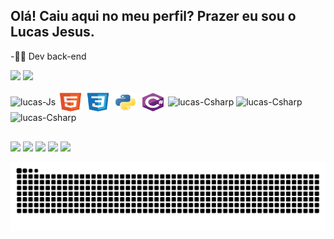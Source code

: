 
## Olá! Caiu aqui no meu perfil? Prazer eu sou o Lucas Jesus.

-👨‍💻 Dev back-end<br>

 

<div>
 <a hrenf="https://github.com/lucasjpl1">
 <img height="180em" src="https://github-readme-stats.vercel.app/api/top-langs/?username=lucasjpl1&theme=tokyonight&show_icons=true&hide_border=true&layout=compact"/>
 <img height="180em" src="https://github-readme-stats.vercel.app/api?username=lucasjpl1&theme=tokyonight&show_icons=true&hide_border=true&count_private=true"/>
</div>
   
<div style="display: inline_block"><br>
  <img align="center" alt="lucas-Js" height="30" width="40" src="https://cdn.jsdelivr.net/gh/devicons/devicon@latest/icons/cplusplus/cplusplus-original.svg" />
  <img align="center" alt="lucas-HTML" height="30" width="40" src="https://raw.githubusercontent.com/devicons/devicon/master/icons/html5/html5-original.svg">
  <img align="center" alt="lucas-CSS" height="30" width="40" src="https://raw.githubusercontent.com/devicons/devicon/master/icons/css3/css3-original.svg">
  <img align="center" alt="lucas-Python" height="30" width="40" src="https://raw.githubusercontent.com/devicons/devicon/master/icons/python/python-original.svg">
  <img align="center" alt="lucas-Csharp" height="30" width="40" src="https://raw.githubusercontent.com/devicons/devicon/master/icons/csharp/csharp-original.svg">
  <img align="center" alt="lucas-Csharp" height="30" width="40" src="https://cdn.jsdelivr.net/gh/devicons/devicon@latest/icons/javascript/javascript-original.svg" />
  <img align="center" alt="lucas-Csharp" height="30" width="40"  src="https://cdn.jsdelivr.net/gh/devicons/devicon@latest/icons/php/php-original.svg" />
  <img align="center" alt="lucas-Csharp" height="30" width="40"  src="https://cdn.jsdelivr.net/gh/devicons/devicon@latest/icons/java/java-original.svg" />
</div>

##

<div>

 <a href="https://www.youtube.com/@lucasjesus5043" target="_blank"><img src="https://img.shields.io/badge/YouTube-FF0000?style=for-the-badge&logo=youtube&logoColor=white" target="_blank"></a>
  <a href="https://instagram.com/dev_lucas_jesus" target="_blank"><img src="https://img.shields.io/badge/-Instagram-%23E4405F?style=for-the-badge&logo=instagram&logoColor=white" target="_blank"></a>
 <a href="http://discordapp.com/users/1105965198549995611" target="_blank"><img src="https://img.shields.io/badge/Discord-7289DA?style=for-the-badge&logo=discord&logoColor=white" target="_blank"></a> 
  <a href = "mailto:lucasjesuss2004@gmail.com"><img src="https://img.shields.io/badge/-Gmail-%23333?style=for-the-badge&logo=gmail&logoColor=white" target="_blank"></a>
  <a href="https://www.linkedin.com/in/lucas-jesus-357ba5182" target="_blank"><img src="https://img.shields.io/badge/-LinkedIn-%230077B5?style=for-the-badge&logo=linkedin&logoColor=white" target="_blank"></a> 
  
</div>

<picture>
  <source media="(prefers-color-scheme: dark)" srcset="https://raw.githubusercontent.com//lucasjpl1//lucasjpl1/output/github-contribution-grid-snake-dark.svg">
  <source media="(prefers-color-scheme: light)" srcset="https://raw.githubusercontent.com//lucasjpl1//lucasjpl1/output/github-contribution-grid-snake.svg">
  <img alt="github contribution grid snake animation" src="https://raw.githubusercontent.com/lucasjpl1//lucasjpl1/output/github-contribution-grid-snake.svg">
</picture>
